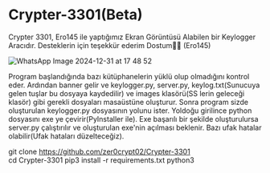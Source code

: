 # Crypter-3301(Beta)
Crypter 3301, Ero145 ile yaptığımız Ekran Görüntüsü Alabilen bir Keylogger Aracıdır.
Desteklerin için teşekkür ederim Dostum🙏🏻 (Ero145)

![WhatsApp Image 2024-12-31 at 17 48 52](https://github.com/user-attachments/assets/e041e137-7495-4b10-907d-84108bc64f53)

Program başlandığında bazı kütüphanelerin yüklü olup olmadığını kontrol eder. Ardından banner gelir ve keylogger.py, server.py, 
keylog.txt(Sunucuya gelen tuşlar bu dosyaya kaydedilir) ve images klasörü(SS lerin geleceği klasör) gibi gerekli dosyaları masaüstüne oluşturur.
Sonra program sizde oluşturulan keylogger.py dosyasının yolunu ister. Yoldoğu girilince python dosyasını exe ye çevirir(PyInstaller ile).
Exe başarılı bir şekilde oluşturulursa server.py çalıştırılır ve oluşturulan exe'nin açılması beklenir. Bazı ufak hatalar olabilir(Ufak hataları düzelteceğiz).

git clone https://github.com/zer0crypt02/Crypter-3301<br>
cd Crypter-3301
pip3 install -r requirements.txt
python3
